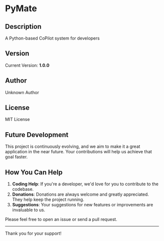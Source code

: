 # PyMate

## Description
A Python-based CoPilot system for developers

## Version
Current Version: **1.0.0**

## Author
Unknown Author

## License
MIT License

## Future Development
This project is continuously evolving, and we aim to make it a great application in the near future. Your contributions will help us achieve that goal faster.

## How You Can Help
1. **Coding Help**: If you're a developer, we'd love for you to contribute to the codebase.
2. **Donations**: Donations are always welcome and greatly appreciated. They help keep the project running.
3. **Suggestions**: Your suggestions for new features or improvements are invaluable to us.

Please feel free to open an issue or send a pull request.

---
Thank you for your support!
